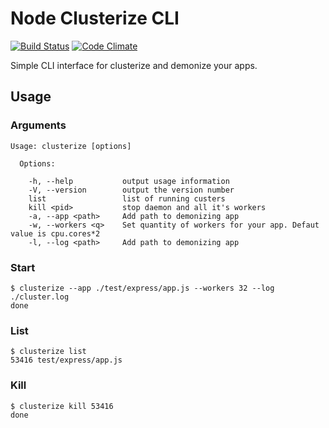 # Node Clusterize CLI

[![Build Status](https://secure.travis-ci.org/shuvalov-anton/node-clusterize-cli.png)](http://travis-ci.org/shuvalov-anton/node-clusterize-cli)
[![Code Climate](https://codeclimate.com/github/shuvalov-anton/node-clusterize-cli.png)](https://codeclimate.com/github/shuvalov-anton/node-clusterize-cli)

Simple CLI interface for clusterize and demonize your apps.


## Usage


### Arguments

    Usage: clusterize [options]

      Options:

        -h, --help           output usage information
        -V, --version        output the version number
        list                 list of running custers
        kill <pid>           stop daemon and all it's workers
        -a, --app <path>     Add path to demonizing app
        -w, --workers <q>    Set quantity of workers for your app. Defaut value is cpu.cores*2
        -l, --log <path>     Add path to demonizing app


### Start

    $ clusterize --app ./test/express/app.js --workers 32 --log ./cluster.log
    done


### List

    $ clusterize list
    53416 test/express/app.js


### Kill

    $ clusterize kill 53416
    done